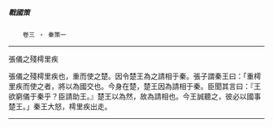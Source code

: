 

##### 戰國策
　　`卷三 ‧ 秦策一`

* * *

張儀之殘樗里疾

張儀之殘樗里疾也，重而使之楚。因令楚王為之請相于秦。張子謂秦王曰：「重樗里疾而使之者，將以為國交也。今身在楚，楚王因為請相于秦。臣聞其言曰：『王欲窮儀于秦乎？臣請助王。』楚王以為然，故為請相也。今王誠聽之，彼必以國事楚王。」秦王大怒，樗里疾出走。

* * *

